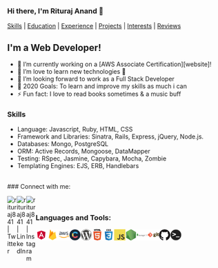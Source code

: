 ### Hi there, I'm Rituraj Anand 👋
[Skills](#Skills) | [Education](#Education) | [Experience](#Experience) | [Projects](#Projects) | [Interests](#Interests) | [Reviews](#Reviews)


## I'm a Web Developer!

- 🔭 I’m currently working on a [AWS Associate Certification][website]!
- 🌱 I’m love to learn new technologies 🤣
- 👯 I’m looking forward to work as a Full Stack Developer
- 🥅 2020 Goals: To learn and improve my skills as much i can
- ⚡ Fun fact: I love to read books sometimes & a music buff

<a name="Skills"></a>

### Skills

- Language: Javascript, Ruby, HTML, CSS
- Framework and Libraries: Sinatra, Rails, Express, jQuery, Node.js.
- Databases: Mongo, PostgreSQL
- ORM: Active Records, Mongoose, DataMapper
- Testing: RSpec, Jasmine, Capybara, Mocha, Zombie
- Templating Engines: EJS, ERB, Handlebars

<br />
### Connect with me:

[<img align="left" alt="rituraj841 | Twitter" width="22px" src="https://cdn.jsdelivr.net/npm/simple-icons@v3/icons/twitter.svg" />][twitter]
[<img align="left" alt="rituraj841 | LinkedIn" width="22px" src="https://cdn.jsdelivr.net/npm/simple-icons@v3/icons/linkedin.svg" />][linkedin]
[<img align="left" alt="rituraj841 | Instagram" width="22px" src="https://cdn.jsdelivr.net/npm/simple-icons@v3/icons/instagram.svg" />][instagram]

<br />

### Languages and Tools:

<img align="left" alt="Angular" width="26px" src="https://raw.githubusercontent.com/github/explore/80688e429a7d4ef2fca1e82350fe8e3517d3494d/topics/angular/angular.png" />
<img align="left" alt="aws" width="26px" src="https://raw.githubusercontent.com/github/explore/80688e429a7d4ef2fca1e82350fe8e3517d3494d/topics/firebase/firebase.png" />
<img align="left" alt="Firebase" width="26px" src="https://raw.githubusercontent.com/github/explore/80688e429a7d4ef2fca1e82350fe8e3517d3494d/topics/aws/aws.png" />
<img align="left" alt="wordpress" width="26px" src="https://raw.githubusercontent.com/github/explore/80688e429a7d4ef2fca1e82350fe8e3517d3494d/topics/contentful/contentful.png" />
<img align="left" alt="Contentful" width="26px" src="https://raw.githubusercontent.com/github/explore/80688e429a7d4ef2fca1e82350fe8e3517d3494d/topics/wordpress/wordpress.png" />
<img align="left" alt="HTML5" width="26px" src="https://raw.githubusercontent.com/github/explore/80688e429a7d4ef2fca1e82350fe8e3517d3494d/topics/html/html.png" />
<img align="left" alt="CSS3" width="26px" src="https://raw.githubusercontent.com/github/explore/80688e429a7d4ef2fca1e82350fe8e3517d3494d/topics/css/css.png" />
<img align="left" alt="JavaScript" width="26px" src="https://raw.githubusercontent.com/github/explore/80688e429a7d4ef2fca1e82350fe8e3517d3494d/topics/javascript/javascript.png" />
<img align="left" alt="Node.js" width="26px" src="https://raw.githubusercontent.com/github/explore/80688e429a7d4ef2fca1e82350fe8e3517d3494d/topics/nodejs/nodejs.png" />
<img align="left" alt="MongoDB" width="26px" src="https://raw.githubusercontent.com/github/explore/80688e429a7d4ef2fca1e82350fe8e3517d3494d/topics/mongodb/mongodb.png" />
<img align="left" alt="Git" width="26px" src="https://raw.githubusercontent.com/github/explore/80688e429a7d4ef2fca1e82350fe8e3517d3494d/topics/git/git.png" />
<img align="left" alt="GitHub" width="26px" src="https://raw.githubusercontent.com/github/explore/78df643247d429f6cc873026c0622819ad797942/topics/github/github.png" />
<img align="left" alt="Terminal" width="26px" src="https://raw.githubusercontent.com/github/explore/80688e429a7d4ef2fca1e82350fe8e3517d3494d/topics/terminal/terminal.png" />

<br />
<br />

[twitter]: https://twitter.com/notsogyani
[instagram]: https://instagram.com/notsogyani
[linkedin]: https://www.linkedin.com/in/rituraj-anand/

